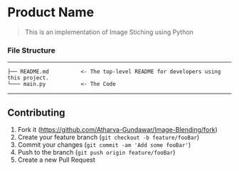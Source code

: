 # Product Name
> This is an implementation of Image Stiching using Python

### File Structure
------------

    ├── README.md          <- The top-level README for developers using this project.
    └─── main.py           <- The Code
    
--------

## Contributing

1. Fork it (<https://github.com/Atharva-Gundawar/Image-Blending/fork>)
2. Create your feature branch (`git checkout -b feature/fooBar`)
3. Commit your changes (`git commit -am 'Add some fooBar'`)
4. Push to the branch (`git push origin feature/fooBar`)
5. Create a new Pull Request
